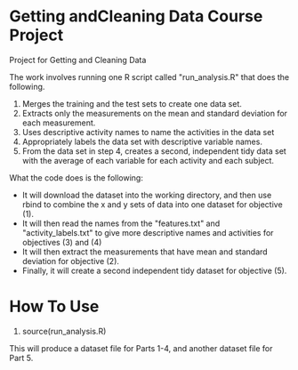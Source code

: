 Getting andCleaning Data Course Project
===================================

Project for Getting and Cleaning Data

The work involves running one R script called "run_analysis.R" that does the following.

1. Merges the training and the test sets to create one data set.
2. Extracts only the measurements on the mean and standard deviation for each measurement. 
3. Uses descriptive activity names to name the activities in the data set
4. Appropriately labels the data set with descriptive variable names. 
5. From the data set in step 4, creates a second, independent tidy data set with the average of each variable for each activity and each subject.

What the code does is the following:
- It will download the dataset into the working directory, and then use rbind to combine the x and y sets of data into one dataset for objective (1).
- It will then read the names from the "features.txt" and "activity_labels.txt" to give more descriptive names and activities for objectives (3) and (4)
- It will then extract the measurements that have mean and standard deviation for objective (2).
- Finally, it will create a second independent tidy dataset for objective (5).

How To Use
===================================
1. source(run_analysis.R)

This will produce a dataset file for Parts 1-4, and another dataset file for Part 5.


